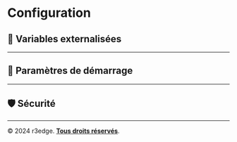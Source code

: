 # Configuration

## 🔹 Variables externalisées


---

## 🔹 Paramètres de démarrage


---

## 🛡️ Sécurité


---

© 2024 r3edge. [**Tous droits réservés**](../LICENSE).